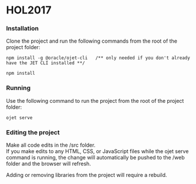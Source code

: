 # HOL2017

### Installation
Clone the project and run the following commands from the root of the project folder:
```
npm install -g @oracle/ojet-cli   /** only needed if you don't already have the JET CLI installed **/

npm install
```

### Running
Use the following command to run the project from the root of the project folder:
```
ojet serve
```

### Editing the project
Make all code edits in the /src folder.  
If you make edits to any HTML, CSS, or JavaScript files while the ojet serve command is running, 
the change will automatically be pushed to the /web folder and the browser will refresh.

Adding or removing libraries from the project will require a rebuild.
